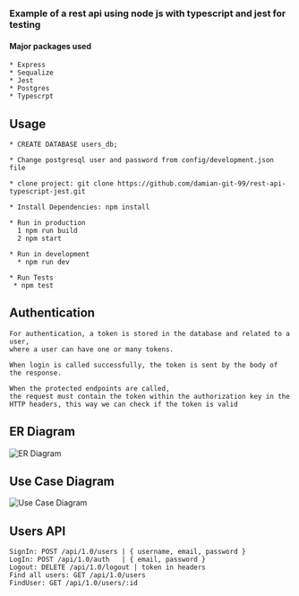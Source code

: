 ### Example of a rest api using node js with typescript and jest for testing

#### Major packages used
```
* Express
* Sequalize
* Jest
* Postgres
* Typescrpt
```


## Usage
```
* CREATE DATABASE users_db;

* Change postgresql user and password from config/development.json file

* clone project: git clone https://github.com/damian-git-99/rest-api-typescript-jest.git

* Install Dependencies: npm install

* Run in production
  1 npm run build
  2 npm start

* Run in development
  * npm run dev

* Run Tests
 * npm test

```

## Authentication
```
For authentication, a token is stored in the database and related to a user, 
where a user can have one or many tokens.

When login is called successfully, the token is sent by the body of the response.

When the protected endpoints are called, 
the request must contain the token within the authorization key in the HTTP headers, this way we can check if the token is valid
```

## ER Diagram

![ER Diagram](https://i.ibb.co/J7WqJxJ/erdiagram.png)

## Use Case Diagram

![Use Case Diagram](https://i.ibb.co/Xz7QLxz/use-Case-Diagram.png)

## Users API 
```
SignIn: POST /api/1.0/users | { username, email, password }
LogIn: POST /api/1.0/auth   | { email, password }
Logout: DELETE /api/1.0/logout | token in headers
Find all users: GET /api/1.0/users
FindUser: GET /api/1.0/users/:id
```
